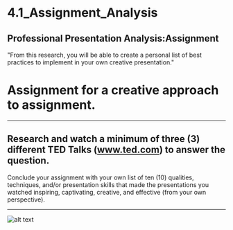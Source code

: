# 4.1_Assignment_Analysis
## Professional Presentation Analysis:Assignment
"From this research, you will be able to create a personal list of best practices to implement in your own creative presentation."


# Assignment for a creative approach to assignment. 
------------------

Research and watch a minimum of three (3) different TED Talks (www.ted.com) to answer the question.
------------------

Conclude your assignment with your own list of ten (10) qualities, techniques, and/or presentation skills that made the presentations you watched inspiring, captivating, creative, and effective (from your own perspective). 

------------------

![alt text](https://i.imgur.com/2bppIg9.png "Image of Project Assignment")
